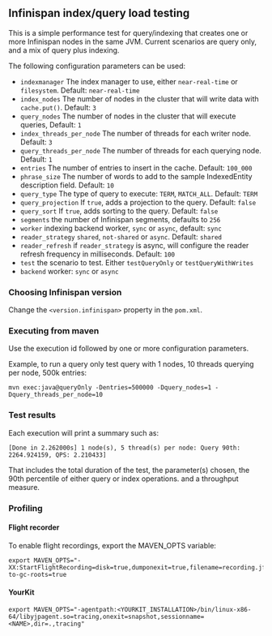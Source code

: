 ## Infinispan index/query load testing

This is a simple performance test for query/indexing that creates one or more Infinispan nodes in the same JVM. 
Current scenarios are query only, and a mix of query plus indexing.

The following configuration parameters can be used:
 
* ```indexmanager``` The index manager to use, either ```near-real-time``` or ```filesystem```. Default: ```near-real-time``` 
 * ```index_nodes``` The number of nodes in the cluster that will write data with `cache.put()`. Default: ```3```
 * ```query_nodes``` The number of nodes in the cluster that will execute queries, Default: ```1```
 * ```index_threads_per_node``` The number of threads for each writer node. Default: ```3```
 * ```query_threads_per_node``` The number of threads for each querying node. Default: ```1```
 * ```entries``` The number of entries to insert in the cache. Default: ```100_000```
 * ```phrase_size``` The number of words to add to the sample IndexedEntity description field. Default: ```10```
 * ```query_type``` The type of query to execute: ```TERM```, ```MATCH_ALL```. Default: ```TERM```
 * ```query_projection``` If ```true```, adds a projection to the query. Default: ```false```
 * ```query_sort``` If ```true```, adds sorting to the query. Default: ```false```
 * ```segments``` the number of Infinispan segments, defaults to ```256```
 * ```worker``` indexing backend worker, ```sync``` or ```async```, default: ```sync```
 * ```reader_strategy``` ```shared```, ```not-shared``` or ```async```. Default: ```shared```
 * ```reader_refresh``` if ```reader_strategy``` is async, will configure the reader refresh frequency in milliseconds. Default: ```100```
 * ```test``` the scenario to test. Either ```testQueryOnly``` or ```testQueryWithWrites```
 * ```backend``` worker: ```sync``` or ```async```

### Choosing Infinispan version

Change the ```<version.infinispan>``` property in the ```pom.xml```.

### Executing from maven

Use the execution id followed by one or more configuration parameters. 

Example, to run a query only test query with 1 nodes, 10 threads querying per node, 500k entries:

```mvn exec:java@queryOnly -Dentries=500000 -Dquery_nodes=1 -Dquery_threads_per_node=10``` 

### Test results

Each execution will print a summary such as:

```[Done in 2.262000s] 1 node(s), 5 thread(s) per node: Query 90th: 2264.924159, QPS: 2.210433]```

That includes the total duration of the test, the parameter(s) chosen, the 90th percentile of either query or index operations.
and a throughput measure.

### Profiling

#### Flight recorder

To enable flight recordings, export the MAVEN_OPTS variable:

```
export MAVEN_OPTS="-XX:StartFlightRecording=disk=true,dumponexit=true,filename=recording.jfr,maxsize=1024m,maxage=1d,settings=profile,path-to-gc-roots=true
```

#### YourKit

```
export MAVEN_OPTS="-agentpath:<YOURKIT_INSTALLATION>/bin/linux-x86-64/libyjpagent.so=tracing,onexit=snapshot,sessionname=<NAME>,dir=.,tracing"
```

